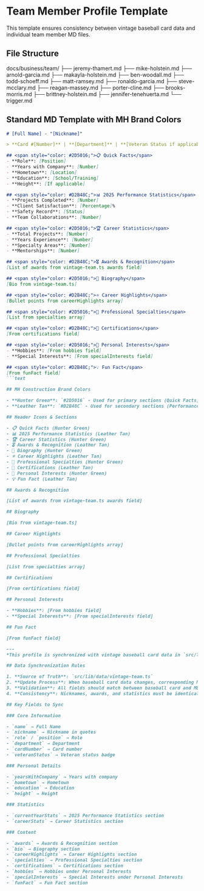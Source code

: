 # Team Member Profile Template

This template ensures consistency between vintage baseball card data and individual team member MD files.

## File Structure

docs/business/team/
├── jeremy-thamert.md
├── mike-holstein.md
├── arnold-garcia.md
├── makayla-holstein.md
├── ben-woodall.md
├── todd-schoeff.md
├── matt-ramsey.md
├── ronaldo-garcia.md
├── steve-mcclary.md
├── reagan-massey.md
├── porter-cline.md
├── brooks-morris.md
├── brittney-holstein.md
├── jennifer-tenehuerta.md
└── trigger.md

## Standard MD Template with MH Brand Colors

```markdown
# [Full Name] - "[Nickname]"

> **Card #[Number]** | **[Department]** | **[Veteran Status if applicable]**

## <span style="color: #2D5016;">📋 Quick Facts</span>
- **Role**: [Position]
- **Years with Company**: [Number]
- **Hometown**: [Location]
- **Education**: [School/Training]
- **Height**: [If applicable]

## <span style="color: #D2B48C;">📊 2025 Performance Statistics</span>
- **Projects Completed**: [Number]
- **Client Satisfaction**: [Percentage]%
- **Safety Record**: [Status]
- **Team Collaborations**: [Number]

## <span style="color: #2D5016;">🏆 Career Statistics</span>
- **Total Projects**: [Number]
- **Years Experience**: [Number]
- **Specialty Areas**: [Number]
- **Mentorships**: [Number]

## <span style="color: #D2B48C;">🎖️ Awards & Recognition</span>
[List of awards from vintage-team.ts awards field]

## <span style="color: #2D5016;">👤 Biography</span>
[Bio from vintage-team.ts]

## <span style="color: #D2B48C;">⭐ Career Highlights</span>
[Bullet points from careerHighlights array]

## <span style="color: #2D5016;">🔧 Professional Specialties</span>
[List from specialties array]

## <span style="color: #D2B48C;">📜 Certifications</span>
[From certifications field]

## <span style="color: #2D5016;">🎯 Personal Interests</span>
- **Hobbies**: [From hobbies field]
- **Special Interests**: [From specialInterests field]

## <span style="color: #D2B48C;">💡 Fun Fact</span>
[From funFact field]
```text

## MH Construction Brand Colors

- **Hunter Green**: `#2D5016` - Used for primary sections (Quick Facts, Career Stats, Biography, Specialties, Personal Interests)
- **Leather Tan**: `#D2B48C` - Used for secondary sections (Performance Stats, Awards, Highlights, Certifications, Fun Fact)

## Header Icons & Sections

- 📋 Quick Facts (Hunter Green)
- 📊 2025 Performance Statistics (Leather Tan)
- 🏆 Career Statistics (Hunter Green)
- 🎖️ Awards & Recognition (Leather Tan)
- 👤 Biography (Hunter Green)
- ⭐ Career Highlights (Leather Tan)
- 🔧 Professional Specialties (Hunter Green)
- 📜 Certifications (Leather Tan)
- 🎯 Personal Interests (Hunter Green)
- 💡 Fun Fact (Leather Tan)

## Awards & Recognition

[List of awards from vintage-team.ts awards field]

## Biography

[Bio from vintage-team.ts]

## Career Highlights

[Bullet points from careerHighlights array]

## Professional Specialties

[List from specialties array]

## Certifications

[From certifications field]

## Personal Interests

- **Hobbies**: [From hobbies field]
- **Special Interests**: [From specialInterests field]

## Fun Fact

[From funFact field]

---
*This profile is synchronized with vintage baseball card data in `src/lib/data/vintage-team.ts`*

## Data Synchronization Rules

1. **Source of Truth**: `src/lib/data/vintage-team.ts`
2. **Update Process**: When baseball card data changes, corresponding MD file must be updated
3. **Validation**: All fields should match between baseball card and MD file
4. **Consistency**: Nicknames, awards, and statistics must be identical across both formats

## Key Fields to Sync

### Core Information

- `name` → Full Name
- `nickname` → Nickname in quotes
- `role` / `position` → Role
- `department` → Department
- `cardNumber` → Card number
- `veteranStatus` → Veteran status badge

### Personal Details

- `yearsWithCompany` → Years with company
- `hometown` → Hometown
- `education` → Education
- `height` → Height

### Statistics

- `currentYearStats` → 2025 Performance Statistics section
- `careerStats` → Career Statistics section

### Content

- `awards` → Awards & Recognition section
- `bio` → Biography section
- `careerHighlights` → Career Highlights section
- `specialties` → Professional Specialties section
- `certifications` → Certifications section
- `hobbies` → Hobbies under Personal Interests
- `specialInterests` → Special Interests under Personal Interests
- `funFact` → Fun Fact section
